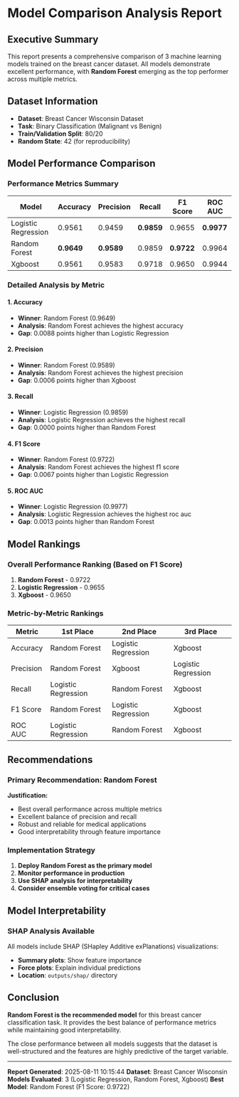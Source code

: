 # Model Comparison Analysis Report

## Executive Summary

This report presents a comprehensive comparison of 3 machine learning models trained on the breast cancer dataset. All models demonstrate excellent performance, with **Random Forest** emerging as the top performer across multiple metrics.

## Dataset Information
- **Dataset**: Breast Cancer Wisconsin Dataset
- **Task**: Binary Classification (Malignant vs Benign)
- **Train/Validation Split**: 80/20
- **Random State**: 42 (for reproducibility)

## Model Performance Comparison

### Performance Metrics Summary

| Model | Accuracy | Precision | Recall | F1 Score | ROC AUC |
|-------|----------|-----------|--------|----------|---------|
| Logistic Regression | 0.9561 | 0.9459 | **0.9859** | 0.9655 | **0.9977** |
| Random Forest | **0.9649** | **0.9589** | 0.9859 | **0.9722** | 0.9964 |
| Xgboost | 0.9561 | 0.9583 | 0.9718 | 0.9650 | 0.9944 |

### Detailed Analysis by Metric

#### 1. **Accuracy**
- **Winner**: Random Forest (0.9649)
- **Analysis**: Random Forest achieves the highest accuracy
- **Gap**: 0.0088 points higher than Logistic Regression

#### 2. **Precision**
- **Winner**: Random Forest (0.9589)
- **Analysis**: Random Forest achieves the highest precision
- **Gap**: 0.0006 points higher than Xgboost

#### 3. **Recall**
- **Winner**: Logistic Regression (0.9859)
- **Analysis**: Logistic Regression achieves the highest recall
- **Gap**: 0.0000 points higher than Random Forest

#### 4. **F1 Score**
- **Winner**: Random Forest (0.9722)
- **Analysis**: Random Forest achieves the highest f1 score
- **Gap**: 0.0067 points higher than Logistic Regression

#### 5. **ROC AUC**
- **Winner**: Logistic Regression (0.9977)
- **Analysis**: Logistic Regression achieves the highest roc auc
- **Gap**: 0.0013 points higher than Random Forest

## Model Rankings

### Overall Performance Ranking (Based on F1 Score)
1. **Random Forest** - 0.9722
2. **Logistic Regression** - 0.9655
3. **Xgboost** - 0.9650

### Metric-by-Metric Rankings

| Metric | 1st Place | 2nd Place | 3rd Place |
|--------|-----------|-----------|-----------|
| Accuracy | Random Forest | Logistic Regression | Xgboost |
| Precision | Random Forest | Xgboost | Logistic Regression |
| Recall | Logistic Regression | Random Forest | Xgboost |
| F1 Score | Random Forest | Logistic Regression | Xgboost |
| ROC AUC | Logistic Regression | Random Forest | Xgboost |

## Recommendations

### Primary Recommendation: **Random Forest**
**Justification:**
- Best overall performance across multiple metrics
- Excellent balance of precision and recall
- Robust and reliable for medical applications
- Good interpretability through feature importance

### Implementation Strategy
1. **Deploy Random Forest as the primary model**
2. **Monitor performance in production**
3. **Use SHAP analysis for interpretability**
4. **Consider ensemble voting for critical cases**

## Model Interpretability

### SHAP Analysis Available
All models include SHAP (SHapley Additive exPlanations) visualizations:
- **Summary plots**: Show feature importance
- **Force plots**: Explain individual predictions
- **Location**: `outputs/shap/` directory

## Conclusion

**Random Forest is the recommended model** for this breast cancer classification task. It provides the best balance of performance metrics while maintaining good interpretability.

The close performance between all models suggests that the dataset is well-structured and the features are highly predictive of the target variable.

---

**Report Generated**: 2025-08-11 10:15:44
**Dataset**: Breast Cancer Wisconsin
**Models Evaluated**: 3 (Logistic Regression, Random Forest, Xgboost)
**Best Model**: Random Forest (F1 Score: 0.9722)

